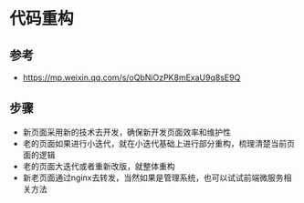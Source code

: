# 代码重构

## 参考
- https://mp.weixin.qq.com/s/oQbNiOzPK8mExaU9q8sE9Q



## 步骤

- 新页面采用新的技术去开发，确保新开发页面效率和维护性
- 老的页面如果进行小迭代，就在小迭代基础上进行部分重构，梳理清楚当前页面的逻辑
- 老的页面大迭代或者重新改版，就整体重构
- 新老页面通过nginx去转发，当然如果是管理系统，也可以试试前端微服务相关方法